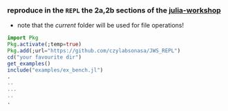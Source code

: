 ### reproduce in the `REPL` the 2a,2b sections of the [julia-workshop](https://crsl4.github.io/julia-workshop/)
  - note that the *current* folder will be used for file operations!

```julia
import Pkg
Pkg.activate(;temp=true)
Pkg.add(;url="https://github.com/czylabsonasa/JWS_REPL")
cd("your favourite dir") 
get_examples()
include("examples/ex_bench.jl")
.
..
...
..
.

```

